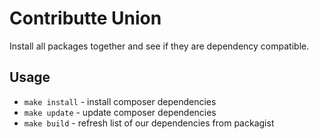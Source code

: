 # Contributte Union

Install all packages together and see if they are dependency compatible.

## Usage

- `make install` - install composer dependencies
- `make update` - update composer dependencies
- `make build` - refresh list of our dependencies from packagist
